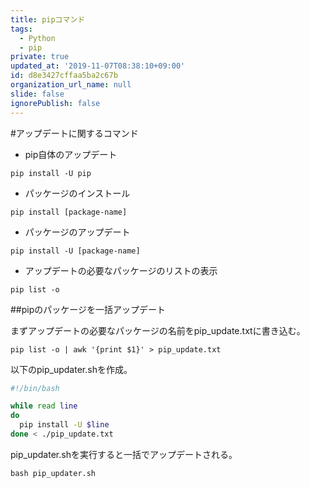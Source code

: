 ```yaml
---
title: pipコマンド
tags:
  - Python
  - pip
private: true
updated_at: '2019-11-07T08:38:10+09:00'
id: d8e3427cffaa5ba2c67b
organization_url_name: null
slide: false
ignorePublish: false
---
```

#アップデートに関するコマンド

* pip自体のアップデート

```terminal
pip install -U pip
```

* パッケージのインストール

```terminal
pip install [package-name]
```

* パッケージのアップデート

```terminal
pip install -U [package-name]
```

* アップデートの必要なパッケージのリストの表示

```terminal
pip list -o
```

##pipのパッケージを一括アップデート

まずアップデートの必要なパッケージの名前をpip_update.txtに書き込む。

```
pip list -o | awk '{print $1}' > pip_update.txt
```

以下のpip_updater.shを作成。

```bash:pip_updater.sh
#!/bin/bash

while read line
do
  pip install -U $line
done < ./pip_update.txt
```

pip_updater.shを実行すると一括でアップデートされる。

```terminal
bash pip_updater.sh
```
